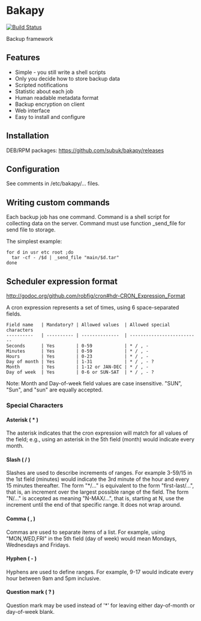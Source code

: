 # Bakapy

[![Build Status](https://travis-ci.org/subuk/bakapy.svg?branch=master)](https://travis-ci.org/subuk/bakapy)

Backup framework

## Features

- Simple - you still write a shell scripts
- Only you decide how to store backup data
- Scripted notifications
- Statistic about each job
- Human readable metadata format
- Backup encryption on client
- Web interface
- Easy to install and configure

## Installation

DEB/RPM packages: https://github.com/subuk/bakapy/releases

## Configuration

See comments in /etc/bakapy/... files.

## Writing custom commands

Each backup job has one command. Command is a shell script for collecting data on the server. Command must use function _send_file for send file to storage. 

The simplest example:

    for d in usr etc root ;do
      tar -cf - /$d | _send_file "main/$d.tar"
    done


## Scheduler expression format

http://godoc.org/github.com/robfig/cron#hdr-CRON_Expression_Format

A cron expression represents a set of times, using 6 space-separated fields.

    Field name   | Mandatory? | Allowed values  | Allowed special characters
    ----------   | ---------- | --------------  | --------------------------
    Seconds      | Yes        | 0-59            | * / , -
    Minutes      | Yes        | 0-59            | * / , -
    Hours        | Yes        | 0-23            | * / , -
    Day of month | Yes        | 1-31            | * / , - ?
    Month        | Yes        | 1-12 or JAN-DEC | * / , -
    Day of week  | Yes        | 0-6 or SUN-SAT  | * / , - ?

Note: Month and Day-of-week field values are case insensitive.  "SUN", "Sun",
and "sun" are equally accepted.

### Special Characters

#### Asterisk ( * )
The asterisk indicates that the cron expression will match for all values of the field; e.g., using an asterisk in the 5th field (month) would indicate every month.

#### Slash ( / )
Slashes are used to describe increments of ranges. For example 3-59/15 in the
1st field (minutes) would indicate the 3rd minute of the hour and every 15
minutes thereafter. The form "*\/..." is equivalent to the form "first-last/...", that is, an increment over the largest possible range of the field.  The form "N/..." is accepted as meaning "N-MAX/...", that is, starting at N, use the increment until the end of that specific range.  It does not wrap around. 

#### Comma ( , )
Commas are used to separate items of a list. For example, using "MON,WED,FRI" in the 5th field (day of week) would mean Mondays, Wednesdays and Fridays.

#### Hyphen ( - )
Hyphens are used to define ranges. For example, 9-17 would indicate every
hour between 9am and 5pm inclusive.

#### Question mark ( ? )
Question mark may be used instead of '*' for leaving either day-of-month or
day-of-week blank.
